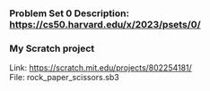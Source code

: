 ### Problem Set 0 Description: https://cs50.harvard.edu/x/2023/psets/0/

### My Scratch project  
Link: https://scratch.mit.edu/projects/802254181/  
File: rock_paper_scissors.sb3
